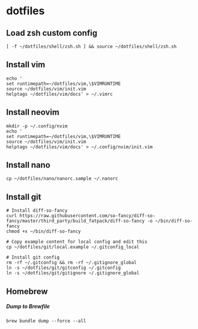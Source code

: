 # dotfiles

## Load zsh custom config

```shell
[ -f ~/dotfiles/shell/zsh.sh ] && source ~/dotfiles/shell/zsh.sh
```

## Install vim

```shell
echo '
set runtimepath=~/dotfiles/vim,\$VIMRUNTIME
source ~/dotfiles/vim/init.vim
helptags ~/dotfiles/vim/docs' > ~/.vimrc
```

## Install neovim

```shell
mkdir -p ~/.config/nvim
echo '
set runtimepath=~/dotfiles/vim,\$VIMRUNTIME
source ~/dotfiles/vim/init.vim
helptags ~/dotfiles/vim/docs' > ~/.config/nvim/init.vim
```

## Install nano

```shell
cp ~/dotfiles/nano/nanorc.sample ~/.nanorc
```

## Install git

```shell
# Install diff-so-fancy
curl https://raw.githubusercontent.com/so-fancy/diff-so-fancy/master/third_party/build_fatpack/diff-so-fancy -o ~/bin/diff-so-fancy
chmod +x ~/bin/diff-so-fancy

# Copy example content for local config and edit this
cp ~/dotfiles/git/local.example ~/.gitconfig_local

# Install git config
rm -rf ~/.gitconfig && rm -rf ~/.gitignore_global
ln -s ~/dotfiles/git/gitconfig ~/.gitconfig
ln -s ~/dotfiles/git/gitignore ~/.gitignore_global
```

## Homebrew

##### Dump to Brewfile
```shell
brew bundle dump --force --all
```
